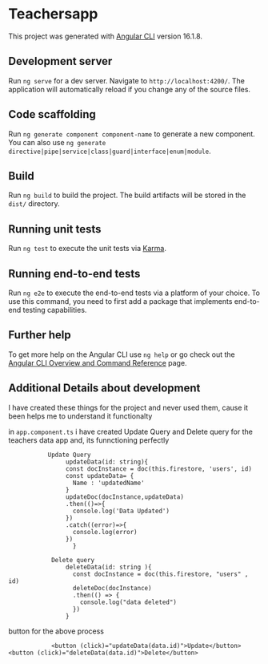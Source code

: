# Teachersapp

This project was generated with [Angular CLI](https://github.com/angular/angular-cli) version 16.1.8.

## Development server

Run `ng serve` for a dev server. Navigate to `http://localhost:4200/`. The application will automatically reload if you change any of the source files.

## Code scaffolding

Run `ng generate component component-name` to generate a new component. You can also use `ng generate directive|pipe|service|class|guard|interface|enum|module`.

## Build

Run `ng build` to build the project. The build artifacts will be stored in the `dist/` directory.

## Running unit tests

Run `ng test` to execute the unit tests via [Karma](https://karma-runner.github.io).

## Running end-to-end tests

Run `ng e2e` to execute the end-to-end tests via a platform of your choice. To use this command, you need to first add a package that implements end-to-end testing capabilities.

## Further help

To get more help on the Angular CLI use `ng help` or go check out the [Angular CLI Overview and Command Reference](https://angular.io/cli) page.

## Additional Details about development

I have created these things for the project and never used them, cause it been helps me to understand it functionalty

in `app.component.ts` i have created Update Query and Delete query for the teachers data app and, its funnctioning perfectly

               Update Query
                    updateData(id: string){
                    const docInstance = doc(this.firestore, 'users', id)
                    const updateData= {
                      Name : 'updatedName'
                    }
                    updateDoc(docInstance,updateData)
                    .then(()=>{
                      console.log('Data Updated')
                    })
                    .catch((error)=>{
                      console.log(error)
                    })
                      }

                Delete query
                    deleteData(id: string ){
                      const docInstance = doc(this.firestore, "users" , id)
                      deleteDoc(docInstance)
                      .then(() => {
                        console.log("data deleted")
                      })
                    }

button for the above process

                <button (click)="updateData(data.id)">Update</button><button (click)="deleteData(data.id)">Delete</button>
